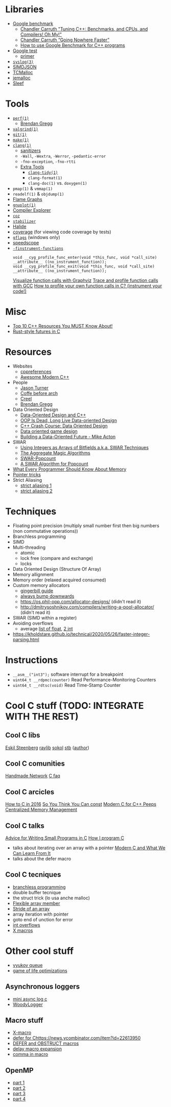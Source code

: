 <style type="text/css">
  @media (prefers-color-scheme: dark) {
    html {
      background-color: #1E1F21;
      color: #EEEFF1;
    }
    a {
      color: #EEEFF1;
    }
    a:visited {
      color: #EEEFF1;
    }
    blockquote p: {
      color: #606060;
    }
    hr {
      background-color: #EEEFF1;
    }
  }
</style>
# Libraries
  * [Google benchmark](https://github.com/google/benchmark)
    - [Chandler Carruth "Tuning C++: Benchmarks, and CPUs, and Compilers! Oh My!"](https://www.youtube.com/watch?v=nXaxk27zwlk)
    - [Chandler Carruth “Going Nowhere Faster”](https://www.youtube.com/watch?v=2EWejmkKlxs)
    - [How to use Google Benchmark for C++ programs](https://www.youtube.com/watch?v=9VKR8u9odrA)
  * [Google test](https://github.com/google/googletest)
    - [primer](https://github.com/google/googletest/blob/master/docs/primer.md)
  * [`syslog(3)`](https://pubs.opengroup.org/onlinepubs/9699919799/)
  * [SIMDJSON](https://github.com/simdjson/simdjson/)
  * [TCMalloc](https://github.com/google/tcmalloc)
  * [jemalloc](http://jemalloc.net)
  * [Sleef](https://sleef.org)

# Tools
  * [`perf(1)`](https://perf.wiki.kernel.org/index.php/Main_Page)
    - [Brendan Gregg](http://www.brendangregg.com/perf.html)
  * [`valgrind(1)`](https://www.valgrind.org)
  * [`git(1)`](https://git-scm.com)
  * [`make(1)`](https://pubs.opengroup.org/onlinepubs/9699919799/)
  * [`clang(1)`](https://clang.llvm.org)
    - [sanitizers](https://clang.llvm.org/docs/UsersManual.html#id39)
    - `-Wall`, `-Wextra`, `-Werror`, `-pedantic-error`
    - `-fno-exception`, `-fno-rtti`
    - [Extra Tools](https://clang.llvm.org/extra/index.html)
      - [`clang-tidy(1)`](https://clang.llvm.org/extra/clang-tidy/)
      - `clang-format(1)`
      - `clang-doc(1)` vs. `doxygen(1)`
  * `pmap(1)` & `vmmap(1)`
  * `readelf(1)` & `objdump(1)`
  * [Flame Graphs](http://www.brendangregg.com/flamegraphs.html)
  * [`gnuplot(1)`](http://gnuplot.info)
  * [Compiler Explorer](https://godbolt.org)
  * [`coz`](https://github.com/plasma-umass/coz)
  * [`stabilizer`](https://emeryberger.com/research/stabilizer/)
  * [Halide](https://halide-lang.org)
  * [coverage](https://clang.llvm.org/docs/SourceBasedCodeCoverage.html)
    (for viewing code coverage by tests)
  * [`gflags`](https://docs.microsoft.com/en-us/windows-hardware/drivers/debugger/gflags)
    (windows only)
  * [speedscope](https://www.speedscope.app)
  * [`-finstrument-functions`](https://clang.llvm.org/docs/ClangCommandLineReference.html#cmdoption-clang-finstrument-functions)
    ```
    void __cyg_profile_func_enter(void *this_func, void *call_site) __attribute__ ((no_instrument_function));
    void __cyg_profile_func_exit(void *this_func, void *call_site) __attribute__ ((no_instrument_function));
    ```
    [Visualize function calls with Graphviz](https://web.archive.org/web/20130528172555/http://www.ibm.com/developerworks/library/l-graphvis/)
    [Trace and profile function calls with GCC](https://balau82.wordpress.com/2010/10/06/trace-and-profile-function-calls-with-gcc/)
    [How to profile your own function calls in C? (instrument your code!)](https://www.youtube.com/watch?v=M6RCUiZzl8Y)

# Misc
  * [Top 10 C++ Resources You MUST Know About!](https://www.youtube.com/watch?v=eSDVVrjFh54)
  * [Rust-style futures in C](https://axelf.nu/2020/08/24/rust-style-futures-in-c.html)

# Resources
  * Websites
    - [cppreferences](https://en.cppreference.com)
    - [Awesome Modern C++](https://awesomecpp.com)
  * People
    - [Jason Turner](https://twitter.com/lefticus)
    - [Coffe before arch](https://www.youtube.com/c/CoffeeBeforeArch)
    - [Creel](https://www.youtube.com/c/WhatsACreel)
    - [Brendan Gregg](https://www.brendangregg.com)
  * Data Oriented Design
    - [Data-Oriented Design and C++](https://www.youtube.com/watch?v=rX0ItVEVjHc)
    - [OOP Is Dead, Long Live Data-oriented Design](https://www.youtube.com/watch?v=yy8jQgmhbAU)
    - [C++ Crash Course: Data Oriented Design](https://www.youtube.com/watch?v=XpYORLssFW8)
    - [Data oriented game design](https://www.youtube.com/watch?v=GY9RytdA1mA)
    - [Building a Data-Oriented Future - Mike Acton](https://www.youtube.com/watch?v=u8B3j8rqYMw)
  * SWAR
    - [Using Integers as Arrays of Bitfields a.k.a. SWAR Techniques](https://www.youtube.com/watch?v=H-bm71KmYTE)
    - [The Aggregate Magic Algorithms](http://aggregate.org/MAGIC/)
    - [SWAR-Popcount](https://www.chessprogramming.org/Population_Count)
    - [A SWAR Algorithm for Popcount](https://www.playingwithpointers.com/blog/swar.html)
  * [What Every Programmer Should Know About Memory](https://akkadia.org/drepper/cpumemory.pdf)
  * [Pointer tricks](https://www.quora.com/In-C-or-C++-what-are-your-favorite-pointer-tricks)
  * Strict Aliasing
    - [strict aliasing 1](https://accu.org/journals/overload/28/160/anonymous/)
    - [strict aliasing 2](https://blog.regehr.org/archives/1307)

# Techniques
  * Floating point precision (multiply small number first then big numbers (non
  commutative operations))
  * Branchless programming
  * SIMD
  * Multi-threading
    - atomic
    - lock free (compare and exchange)
    - locks
  * Data Oriented Design (Structure Of Array)
  * Memory allignment
  * Memory order (relaxed acquired consumed)
  * Custom memory allocators
    - [gingerbill guide](http://www.gingerbill.org/series/memory-allocation-strategies/)
    - [always bump downwards](https://fitzgeraldnick.com/2019/11/01/always-bump-downwards.html)
    - https://os.phil-opp.com/allocator-designs/ (didn't read it)
    - http://dmitrysoshnikov.com/compilers/writing-a-pool-allocator/ (didn't read it)
  * SWAR (SIMD within a register)
  * Avoiding overflows
    - average [list of float](https://stackoverflow.com/a/1934266), [2 int](https://stackoverflow.com/questions/19106350/explanation-of-the-safe-average-of-two-numbers)
  * https://kholdstare.github.io/technical/2020/05/26/faster-integer-parsing.html

# Instructions
  * `__asm__("int3");` software interrupt for a breakpoint
  * `uint64_t __rdpmc(counter)` Read Performance-Monitoring Counters
  * `uint64_t __rdtsc(void)` Read Time-Stamp Counter

# Cool C stuff (TODO: INTEGRATE WITH THE REST)

## Cool C libs

[Eskil Steenberg](http://gamepipeline.org/index.html)
[raylib](https://www.raylib.com/index.html)
[sokol](https://github.com/floooh/sokol)
[stb](http://github.com/nothings/stb) ([author](http://nothings.org))

## Cool C comunities

[Handmade Network](https://handmade.network)
[C faq](http://c-faq.com)

## Cool C arcicles

[How to C in 2016](https://matt.sh/howto-c)
[So You Think You Can const](https://matt.sh/sytycc)
[Modern C for C++ Peeps](https://floooh.github.io/2019/09/27/modern-c-for-cpp-peeps.html)
[Centralized Memory Management](https://sasluca.github.io/cmm)

## Cool C talks

[Advice for Writing Small Programs in C](https://www.youtube.com/watch?v=eAhWIO1Ra6M)
[How I program C](https://www.youtube.com/watch?v=443UNeGrFoM)
  * talks about iterating over an array with a pointer
[Modern C and What We Can Learn From It](https://www.youtube.com/watch?v=QpAhX-gsHMs)
  * talks about the defer macro

## Cool C tecniques

  * [branchless programming](https://www.youtube.com/watch?v=bVJ-mWWL7cE)
  * double buffer tecnique
  * the struct trick (lo usa anche malloc)
  * [Flexible array member](https://en.wikipedia.org/wiki/Flexible_array_member)
  * [Stride of an array](https://en.wikipedia.org/wiki/Stride_of_an_array)
  * array iteration with pointer
  * goto end of unction for error
  * [int overflows](https://stackoverflow.com/a/1514309)
  * [X macros](https://en.wikipedia.org/wiki/X_Macro)

# Other cool stuff
  * [vyukov queue](https://int08h.com/post/ode-to-a-vyukov-queue/)
  * [game of life optimizations](https://stackoverflow.com/questions/40485/optimizing-conways-game-of-life)

## Asynchronous loggers
  * [mini async log c](https://github.com/RafaGago/mini-async-log-c)
  * [WoodyLogger](http://nasacj.net/?p=544)

## Macro stuff

  * [X-macro](https://stackoverflow.com/questions/6635851/real-world-use-of-x-macros)
  * [defer for C]()https://news.ycombinator.com/item?id=22613950
  * [DEFER and OBSTRUCT macros](https://stackoverflow.com/questions/29962560/understanding-defer-and-obstruct-macros)
  * [delay macro expansion](https://stackoverflow.com/questions/6671344/delaying-macro-expansion)
  * [comma in macro](https://stackoverflow.com/questions/13842468/comma-in-c-c-macro)

## OpenMP

  * [part 1](https://www.youtube.com/watch?v=pRtTIW9-Nr0)
  * [part 2](https://www.youtube.com/watch?v=LRsQHDAqPHA)
  * [part 3](https://www.youtube.com/watch?v=dK4PITrQtjY)
  * [part 4](https://www.youtube.com/watch?v=WvoMpG_QvBU)
